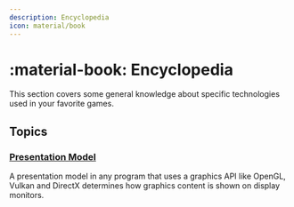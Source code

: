 ```yaml
---
description: Encyclopedia
icon: material/book
---
```

# :material-book: Encyclopedia
This section covers some general knowledge about specific technologies used in your favorite games.

## Topics

### [Presentation Model](presentation-model)
A presentation model in any program that uses a graphics API like OpenGL, Vulkan and DirectX determines how graphics content is shown on display monitors.
